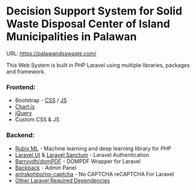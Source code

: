 # Decision Support System for Solid Waste Disposal Center of Island Municipalities in Palawan

URL: https://palawandsswaste.com/

This Web System is built in PHP Laravel using multiple libraries, packages and framework.

### Frontend:

- Bootstrap - [CSS](https://cdn.jsdelivr.net/npm/bootstrap@5.3.0-alpha3/dist/css/bootstrap.min.css) / [JS](https://cdn.jsdelivr.net/npm/bootstrap@5.3.0-alpha3/dist/css/bootstrap.min.css)
- [Chart.js](https://cdnjs.cloudflare.com/ajax/libs/Chart.js/4.2.1/chart.min.js)
- [jQuery](https://code.jquery.com/jquery-3.6.4.min.js)
- Custom CSS & JS

### Backend:

- [Rubix ML](https://rubixml.com/) - Machine learning and deep learning library for PHP
- [Laravel UI](https://laravel.com/docs/7.x/authentication) & [Laravel Sanctum](https://laravel.com/docs/10.x/sanctum) - Laravel Authentication
- [Barryvdh/domPDF](github.com/Barryvdh/domPDF) - DOMPDF Wrapper  for Laravel
- [Backpack](https://backpackforlaravel.com/) - Admin Panel
- [anhskohbo/no-captcha](anhskohbo/no-captcha) - No CAPTCHA reCAPTCHA For Laravel
- [Other Laravel Required Dependencies](https://laravel.com/docs/10.x/installation)
